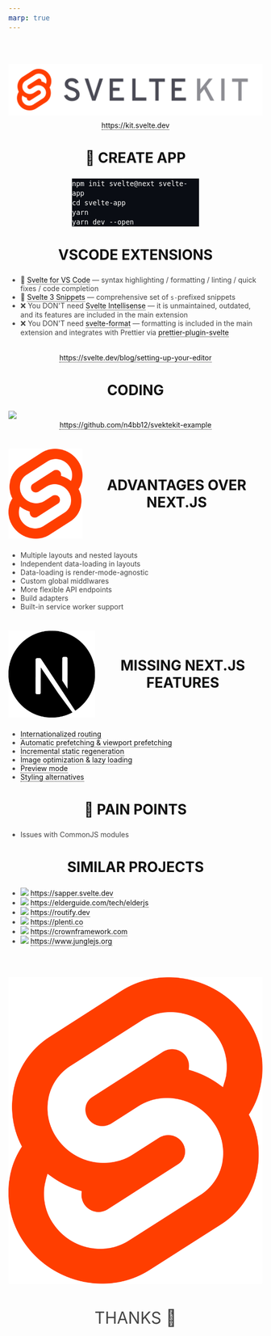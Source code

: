 ```yaml
---
marp: true
---
```


<!-- paginate: true -->
<!-- headingDivider: 1 -->
<!-- footer: '[Abraham Schilling](https://github.com/n4bb12), 05.05.2021' -->

<!-- Base Theme -->
<style>
  section {
    font-size: 1.25rem;
    line-height: 1.5;
    padding: 20%;
    padding-top: 10%;
  }
  h1,
  h2,
  h3,
  h4,
  h5,
  h6 {
    color: #224466;
    margin-bottom: 1.5rem;
    display: grid;
    grid-auto-flow: column;
    gap: 1rem;
    align-items: center;
    justify-content: center;
  }
  h1,
  h2,
  h3,
  h4,
  h5,
  h6,
  p {
    width: 100%;
    text-align: center;
  }
  h1 img,
  h2 img,
  h3 img,
  h4 img,
  h5 img,
  h6 img,
  pre img {
    display: inline;
  }
  blockquote,
  ul,
  ol,
  table,
  pre {
    width: auto;
    margin: 0 auto 1rem;
  }
  p {
    width: auto;
    margin: 0 auto 0.5rem;
  }
  pre + pre {
    margin-top: -0.75rem;
  }
  footer {
    font-size: 0.75rem;
  }
  footer a {
    text-decoration: underline;
    color: inherit;
  }
  pre {
    width: 90%;
    margin: 0 auto 1rem;
    border: 0;
    background: #0a0d14;
    color: white;
    font-size: 1rem;
  }
  .hljs-keyword,
  .hljs-selector-tag,
  .hljs-type {
    color: #e40f1f;
  }
  .hljs-number,
  .hljs-string,
  .hljs-built_in {
    color: #b30c7f;
  }
  .hljs-attr,
  .hljs-selector-attr,
  .hljs-selector-class,
  .hljs-selector-id,
  .hljs-selector-pseudo,
  .hljs-title {
    color: #ee7600;
  }

  /* Split Slides */
  /* Inspired by https://www.gitmemory.com/issue/marp-team/marpit/137/524175560 */
  section.split {
    overflow: visible;
    display: grid;
    grid-template-columns: 1fr 1fr;
    grid-template-rows: auto 1fr;
    grid-template-areas:
      "slideheading slideheading"
      "leftpanel rightpanel";
  }
  section.split h1 {
    grid-column: span 2;
  }
  section.split .left {
    grid-area: leftpanel;
  }
  section.split .right {
    grid-area: rightpanel;
  }
</style>

<style>
  @import url("https://fonts.googleapis.com/css2?family=Overpass:wght@300;400;700&display=swap");

  :root {
    --back: #ffffff;
    --back-light: #f6fafd;
    --back-api: #eff8ff;
    --prime: #ff3e00;
    --second: #676778;
    --flash: #40b3ff;
    --text: #444;
    --font: "Overpass", sans-serif;
    --font-mono: "Fira Mono", monospace;

    color: var(--text);
    font-family: var(--font);
    font-weight: 300;
  }
  h1,
  h2 {
    text-transform: uppercase;
    font-weight: 400;
    color: var(--second);
  }
  a {
    color: var(--prime);
    text-decoration: none;
    border-bottom: 1px solid currentColor;
  }
  a:hover,
  a:active {
    color: var(--flash);
    text-decoration: none;
  }
  footer a {
    text-decoration: none;
  }
  .svelte {
    color: var(--prime);
  }
  .react {
    color: #61dbfb;
    color: #224466;
  }
</style>

#

![h:100](resources/svelte_kit.svg)

https://kit.svelte.dev

# 🔨 Create App

```
npm init svelte@next svelte-app
cd svelte-app
yarn
yarn dev --open
```

<style scoped>
  pre {
    max-width: 50%;
  }
</style>

# VSCode Extensions

- 👑 [Svelte for VS Code](https://marketplace.visualstudio.com/items?itemName=svelte.svelte-vscode) — syntax highlighting / formatting / linting / quick fixes / code completion
- 👑 [Svelte 3 Snippets](https://marketplace.visualstudio.com/items?itemName=fivethree.vscode-svelte-snippets) — comprehensive set of `s-`prefixed snippets
- ❌ You DON'T need [Svelte Intellisense](https://marketplace.visualstudio.com/items?itemName=ardenivanov.svelte-intellisense) — it is unmaintained, outdated, and its features are included in the main extension
- ❌ You DON'T need [svelte-format](https://marketplace.visualstudio.com/items?itemName=melihaltintas.svelte-format) — formatting is included in the main extension and integrates with Prettier via [prettier-plugin-svelte](https://github.com/sveltejs/prettier-plugin-svelte#prettierrc-example)

<br>

https://svelte.dev/blog/setting-up-your-editor

# Coding

<img src="https://media4.giphy.com/media/3oKIPnAiaMCws8nOsE/200w.gif?cid=6889e3d5lemyy3a30dij7ukc6t37afjbf9h4z2n2qhbwhbzw&rid=200w.gif&ct=g" width="300"/>

<br>

https://github.com/n4bb12/svektekit-example

<style scoped>
  img {
    margin: 0 auto;
  }
</style>

# ![h:50](resources/svelte_square.png) Advantages over Next.js

- Multiple layouts and nested layouts
- Independent data-loading in layouts
- Data-loading is render-mode-agnostic
- Custom global middlwares
- More flexible API endpoints
- Build adapters
- Built-in service worker support

# ![h:50](resources/nextjs_logo.png) Missing Next.js Features

- [Internationalized routing](https://nextjs.org/docs/advanced-features/i18n-routing)
- [Automatic prefetching & viewport prefetching](https://nextjs.org/docs/api-reference/next/link)
- [Incremental static regeneration](https://nextjs.org/docs/basic-features/data-fetching#incremental-static-regeneration)
- [Image optimization & lazy loading](https://nextjs.org/docs/basic-features/image-optimization)
- [Preview mode](https://nextjs.org/docs/advanced-features/preview-mode)
- [Styling alternatives](https://nextjs.org/docs/basic-features/built-in-css-support)

<style scoped>
  h1 {
    font-weight: 700;
    color: #111;
    vertical-align: middle
  }
  a {
    border-bottom: 1px dotted;
    color: #111;
  }
  a:hover {
   color: gray;
  }
</style>

# 🥺 Pain Points

- Issues with CommonJS modules

# Similar Projects

- ![](https://www.google.com/s2/favicons?domain_url=https://sapper.svelte.dev) https://sapper.svelte.dev
- ![](https://www.google.com/s2/favicons?domain_url=https://elderguide.com/tech/elderjs) https://elderguide.com/tech/elderjs
- ![](https://www.google.com/s2/favicons?domain_url=https://routify.dev) https://routify.dev
- ![](https://www.google.com/s2/favicons?domain_url=https://plenti.co) https://plenti.co
- ![](https://www.google.com/s2/favicons?domain_url=https://crownframework.com) https://crownframework.com
- ![](https://www.google.com/s2/favicons?domain_url=https://www.junglejs.org) https://www.junglejs.org

#

![h:100](resources/svelte_square.png)

## Thanks 🍻

<style scoped>
  section {
    padding-top: 15%;
  }
  h2 {
    font-size: 2rem;
    color: #444;
  }
</style>
